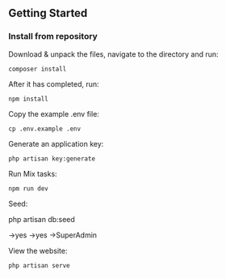## Getting Started

### Install from repository

Download & unpack the files, navigate to the directory and run:

    composer install

After it has completed, run:

    npm install

Copy the example .env file:

    cp .env.example .env

Generate an application key:

    php artisan key:generate

Run Mix tasks:

    npm run dev

Seed:

php artisan db:seed

->yes
->yes
->SuperAdmin

View the website:

    php artisan serve
